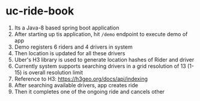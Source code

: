 # uc-ride-book
1. Its a Java-8 based spring boot application
2. After starting up tis application, hit `/demo` endpoint to execute demo of app
3. Demo registers 6 riders and 4 drivers in system
4. Then location is updated for all these drivers
5. Uber's H3 library is used to generate location hashes of Rider and driver
6. Currently system supports searching drivers in a grid resolution of 13 (1-15) is overall resolution limit
7. Reference to H3: https://h3geo.org/docs/api/indexing
8. After searching available drivers, app creates ride
9. Then it completes one of the ongoing ride and cancels other
